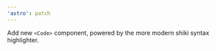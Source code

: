 ```yaml
---
'astro': patch
---
```


Add new `<Code>` component, powered by the more modern shiki syntax highlighter.
